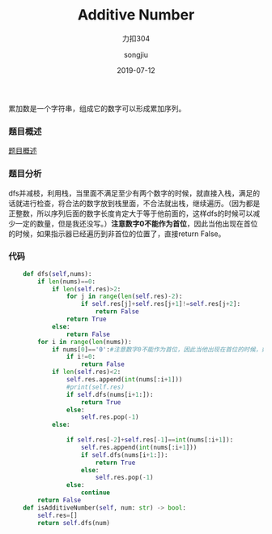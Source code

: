﻿---
layout:     post
title:      Additive Number 
subtitle:   力扣304
date:       2019-07-12
author:     songjiu
header-img: img/post-bg-2015.jpg
catalog: true
tags:
    - 算法
---

累加数是一个字符串，组成它的数字可以形成累加序列。
### 题目概述
[题目概述](https://leetcode-cn.com/problems/additive-number/)
### 题目分析
dfs并减枝，利用栈，当里面不满足至少有两个数字的时候，就直接入栈，满足的话就进行检查，将合法的数字放到栈里面，不合法就出栈，继续遍历。（因为都是正整数，所以序列后面的数字长度肯定大于等于他前面的，这样dfs的时候可以减少一定的数量，但是我还没写。）**注意数字0不能作为首位**，因此当他出现在首位的时候，如果指示器已经遍历到非首位的位置了，直接return False。
### 代码
```python
    def dfs(self,nums):
        if len(nums)==0:
            if len(self.res)>2:
                for j in range(len(self.res)-2):
                    if self.res[j]+self.res[j+1]!=self.res[j+2]:
                        return False
                return True
            else:
                return False
        for i in range(len(nums)):
            if nums[0]=='0':#注意数字0不能作为首位，因此当他出现在首位的时候，如果指示器已经遍历到非首位的位置了，直接return False
                if i!=0:
                    return False
            if len(self.res)<2:
                self.res.append(int(nums[:i+1]))
                #print(self.res)
                if self.dfs(nums[i+1:]):
                    return True
                else:
                    self.res.pop(-1)
            else:
                
                if self.res[-2]+self.res[-1]==int(nums[:i+1]):
                    self.res.append(int(nums[:i+1]))
                    if self.dfs(nums[i+1:]):
                        return True
                    else:
                        self.res.pop(-1)
                else:
                    continue
        return False
    def isAdditiveNumber(self, num: str) -> bool:
        self.res=[]
        return self.dfs(num)
                
```